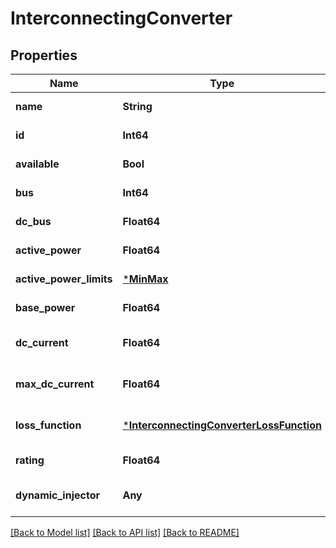 # InterconnectingConverter


## Properties
Name | Type | Description | Notes
------------ | ------------- | ------------- | -------------
**name** | **String** |  | [default to nothing]
**id** | **Int64** |  | [default to nothing]
**available** | **Bool** |  | [default to nothing]
**bus** | **Int64** |  | [default to nothing]
**dc_bus** | **Float64** |  | [default to nothing]
**active_power** | **Float64** |  | [default to nothing]
**active_power_limits** | [***MinMax**](MinMax.md) |  | [default to nothing]
**base_power** | **Float64** |  | [default to nothing]
**dc_current** | **Float64** |  | [optional] [default to 0.0]
**max_dc_current** | **Float64** |  | [optional] [default to 100000000]
**loss_function** | [***InterconnectingConverterLossFunction**](InterconnectingConverterLossFunction.md) |  | [optional] [default to nothing]
**rating** | **Float64** |  | [default to nothing]
**dynamic_injector** | **Any** |  | [optional] [default to nothing]


[[Back to Model list]](../README.md#models) [[Back to API list]](../README.md#api-endpoints) [[Back to README]](../README.md)


